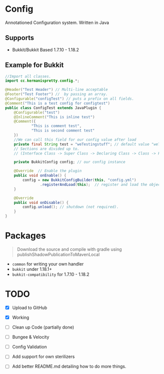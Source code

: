 # Config

Annotationed Configuration system. Written in Java

## Supports

* Bukkit/Bukkit Based 1.7.10 - 1.18.2

## Example for Bukkit

```java
//Import all classes.
import cc.kermanispretty.config.*;

@Header("Test Header") // Multi-line acceptable
@Footer("Test Footer") //  by passing an array.
@Configurable("configTest") // puts a prefix on all fields.
@Comment("This is a test config for configtest")
public class ConfigTest extends JavaPlugin {
    @Configurable("test")
    @InlineComment("This is inline test")
    @Comment({
            "This is comment test",
            "This is second comment test"
    })
    //We can call this field for our config value after load
    private final String test = "weTestingstuff"; // default value "weTestingStuff"
    // Sections are divided up to. 
    // (Interface Class -> Super Class -> Declaring Class -> Class -> Field)

    private BukkitConfig config; // our config instance		

    @Override  // Enable the plugin
    public void onEnable() {
        config = new BukkitConfigBuilder(this, "config.yml")
                .registerAndLoad(this);  // register and load the objects
    }

    @Override
    public void onDisable() {
        config.unload(); // shutdown (not required).
    }
}
```

# Packages

> Download the source and compile with gradle using publishShadowPublicationToMavenLocal

* `common` for writing your own handler
* `bukkit` under 1.18.1+
* `bukkit-compatibility` for 1.7.10 - 1.18.2

# TODO

- [x] Upload to GitHub
- [x] Working
- [ ] Clean up Code (partially done)
- [ ] Bungee & Velocity
- [ ] Config Validation
- [ ] Add support for own sterilizers
- [ ] Add better README.md detailing how to do more things.

